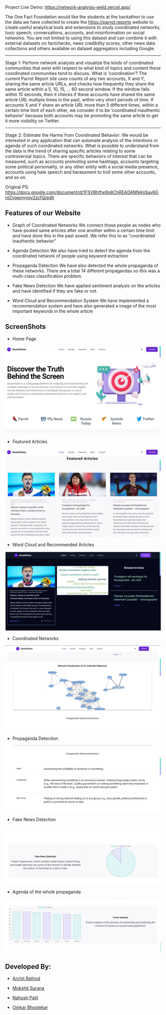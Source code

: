 Project Live Demo: https://network-analysis-weld.vercel.app/

The One Fact Foundation would like the students at the hackathon to use the data
we have collected to create the https://parrot.reports website to create useful
analytical tools and extensions to study coordinated networks, toxic speech,
conversations, accounts, and misinformation on social networks. You are not
limited to using this dataset and can combine it with external datasets on factchecks, news credibility scores, other news data collections and others available on
dataset aggregators including Google.

----------
Stage 1: Perform network analysis and visualize the kinds of coordinated
communities that exist with respect to what kind of topics and content these
coordinated communities tend to discuss.
What is ‘coordination’? The current Parrot Report site uses counts of any two
accounts, X and Y, sharing the same article URLs, and checks how frequently they
share the same article within a 5, 10, 15, … 60 second window. If the window falls
within 15 seconds, then it checks if these accounts have shared the same article
URL multiple times in the past, within very short periods of time. If accounts X and Y share an article URL more than 5 different times, within a certain time limit of each other, we consider it to be ‘coordinated inauthentic behavior’ because both
accounts may be promoting the same article to get it more visibility on Twitter.

----------
Stage 2: Estimate the Harms from Coordinated Behavior: We would be interested
in any application that can automate analysis of the intentions or agenda of such
coordinated networks. What is possible to understand from the data is the trend of
sharing specific articles relating to some controversial topics. There are specific
behaviors of interest that can be measured, such as accounts promoting some
hashtags, accounts targeting some political personality, or any other entity with a
social media presence, accounts using hate speech and harassment to troll some
other accounts, and so on.

Original PS: https://docs.google.com/document/d/1FSVBhtfw9p8ChREA0ANN4gSav6GntZvgwnyynv2zcfQ/edit

## Features of our Website
- Graph of Coordinated Networks
We connect those people as nodes who have posted same articles after one another within a certain time limit and have done this in the past aswell. We refer this to as "coordinated inauthentic behavior"

- Agenda Detection
We also have tried to detect the agenda from the coordinated network of people using keyword extraction

- Propaganda Detection
We have also detected the whole propaganda of these networks. There are a total 14 different propagandas so this was a multi-class classification problem.

- Fake News Detection
We have applied sentiment analysis on the articles and have identified if they are fake or not.

- Word Cloud and Recommendation System
We have implemented a recommendation system and have also generated a image of the most important keywords in the whole article 

## ScreenShots

- Home Page
<img src="./screenshots/homescreen.jpeg"/>

- Featured Articles
<img src="./screenshots/featured_articles.jpeg"/>

- Word Cloud and Recommended Articles
<img src="./screenshots/wordcloud.jpeg"/>

- Coordinated Networks
<img src="./screenshots/Graph_of_coordinated_behaviour.jpeg"/>

- Propaganda Detection
<img src="./screenshots/propaganda_detection.jpeg"/>

- Fake News Detection
<img src="./screenshots/fake_news.jpeg"/>

- Agenda of the whole propaganda
<img src="./screenshots/agenda.jpeg"/>

## Developed By:

- [Archit Rathod](https://www.linkedin.com/in/archit-rathod/)

- [Mokshit Surana](https://www.linkedin.com/in/gigaMoksh/)

- [Nahush Patil](https://www.linkedin.com/in/nahush-patil-29a495221/)

- [Omkar Bhostekar](https://www.linkedin.com/in/omkar-bhostekar/)

